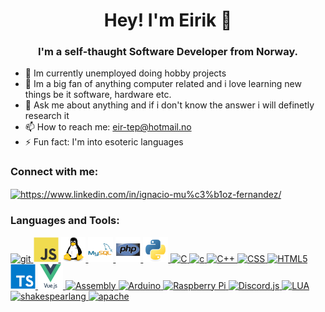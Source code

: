 <h1 align="center">Hey! I'm Eirik 👋</h1>
<h3 align="center">I'm a self-thaught Software Developer from Norway.</h3>

- 🔭 Im currently unemployed doing hobby projects
- 🌱 Im a big fan of anything computer related and i love learning new things be it software, hardware etc.
- 💬 Ask me about anything and if i don't know the answer i will definetly research it
- 📫 How to reach me: eir-tep@hotmail.no
- ⚡ Fun fact: I'm into esoteric languages

<h3 align="left">Connect with me:</h3>
<p align="left">
<a href="https://www.linkedin.com/in/eirik-dalsegg-teppen-608019206/" target="blank"><img align="center" src="https://raw.githubusercontent.com/rahuldkjain/github-profile-readme-generator/master/src/images/icons/Social/linked-in-alt.svg" alt="https://www.linkedin.com/in/ignacio-mu%c3%b1oz-fernandez/" height="30" width="40" /></a>
</p>

<h3 align="left">Languages and Tools:</h3>
<p align="left">
  <a href="https://git-scm.com/" target="_blank" rel="noreferrer"> <img src="https://www.vectorlogo.zone/logos/git-scm/git-scm-icon.svg" alt="git" width="40" height="40"/> </a>
  <a href="https://developer.mozilla.org/en-US/docs/Web/JavaScript" target="_blank" rel="noreferrer"> <img src="https://raw.githubusercontent.com/devicons/devicon/master/icons/javascript/javascript-original.svg" alt="javascript" width="40" height="40"/> </a> 
  <a href="https://www.linux.org/" target="_blank" rel="noreferrer"> <img src="https://raw.githubusercontent.com/devicons/devicon/master/icons/linux/linux-original.svg" alt="linux" width="40" height="40"/> </a>
  <a href="https://www.mysql.com/" target="_blank" rel="noreferrer"> <img src="https://raw.githubusercontent.com/devicons/devicon/master/icons/mysql/mysql-original-wordmark.svg" alt="mysql" width="40" height="40"/> </a>
  <a href="https://www.php.net" target="_blank" rel="noreferrer"> <img src="https://raw.githubusercontent.com/devicons/devicon/master/icons/php/php-original.svg" alt="php" width="40" height="40"/> </a>
  <a href="https://www.python.org" target="_blank" rel="noreferrer"> <img src="https://raw.githubusercontent.com/devicons/devicon/master/icons/python/python-original.svg" alt="python" width="40" height="40"/> </a>
  <a href="https://www.iso.org/standard/74528.html" target="_blank" rel="noreferrer"> <img src="https://upload.wikimedia.org/wikipedia/commons/1/18/C_Programming_Language.svg" alt="C" width="40" height="40"/> </a>
  <a href="https://isocpp.org/" target="_blank" rel="noreferrer"> <img src="https://upload.wikimedia.org/wikipedia/commons/1/18/ISO_C%2B%2B_Logo.svg" alt="c" width="40" height="40"/> </a>
  <a href="https://nodejs.org/en/" target="_blank" rel="noreferrer"> <img src="https://www.vectorlogo.zone/logos/nodejs/nodejs-icon.svg" alt="C++" width="40" height="40"/> </a>
  <a href="https://www.w3.org/TR/CSS/#css" target="_blank" rel="noreferrer"> <img src="https://upload.wikimedia.org/wikipedia/commons/d/d5/CSS3_logo_and_wordmark.svg" alt="CSS" width="40" height="40"/> </a>
  <a href="https://html.spec.whatwg.org/multipage/" target="_blank" rel="noreferrer"> <img src="https://upload.wikimedia.org/wikipedia/commons/6/61/HTML5_logo_and_wordmark.svg" alt="HTML5" width="40" height="40"/> </a>
  <a href="https://www.typescriptlang.org/" target="_blank" rel="noreferrer"> <img src="https://raw.githubusercontent.com/devicons/devicon/master/icons/typescript/typescript-original.svg" alt="typescript" width="40" height="40"/> </a> 
  <a href="https://vuejs.org/" target="_blank" rel="noreferrer"> <img src="https://raw.githubusercontent.com/devicons/devicon/master/icons/vuejs/vuejs-original-wordmark.svg" alt="vuejs" width="40" height="40"/> </a>
  <a href="https://www.nasm.us/" target="_blank" rel="noreferrer"> <img src="https://camo.githubusercontent.com/9bea1dbb81281435ea70453ecf7b9961bb0722c049e1ccac35ae2b4535add4cc/687474703a2f2f7777772e62797465616e616c797369732e636f6d2e62722f6173736574732f696d616765732f32356138356439653530353734333064383232373361336337356537333031342e706e67" alt="Assembly" width="40" height="40"/> </a>
  <a href="https://www.arduino.cc/" target="_blank" rel="noreferrer"> <img src="https://cdn.worldvectorlogo.com/logos/arduino-1.svg" alt="Arduino" width="40" height="40"/> </a>
  <a href="https://www.raspberrypi.org/" target="_blank" rel="noreferrer"> <img src="https://elinux.org/images/c/cb/Raspberry_Pi_Logo.svg" alt="Raspberry Pi" width="40" height="40"/> </a>
  <a href="https://discord.js.org/#/" target="_blank" rel="noreferrer"> <img src="https://www.vectorlogo.zone/logos/js_discord/js_discord-icon.svg" alt="Discord.js" width="40" height="40"/> </a>
  <a href="https://www.lua.org/" target="_blank" rel="noreferrer"> <img src="https://upload.wikimedia.org/wikipedia/commons/c/cf/Lua-Logo.svg" alt="LUA" width="40" height="40"/> </a>
  <a href="https://shakespearelang.com/1.0/" target="_blank" rel="noreferrer"> <img src="https://pbs.twimg.com/profile_images/1417082407/Arden_logo_black__2__400x400.jpg" alt="shakespearlang" width="40" height="40"/> </a>
  <a href="https://www.apache.org/" target="_blank" rel="noreferrer"> <img src="https://upload.wikimedia.org/wikipedia/commons/7/7e/Apache_Feather_Logo.svg" alt="apache" width="40" height="40"/> </a>
</p>
